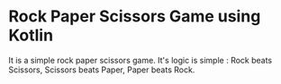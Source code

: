 # Rock Paper Scissors Game using Kotlin
It is a simple rock paper scissors game. It's logic is simple : Rock beats Scissors, Scissors beats Paper, Paper beats Rock.
